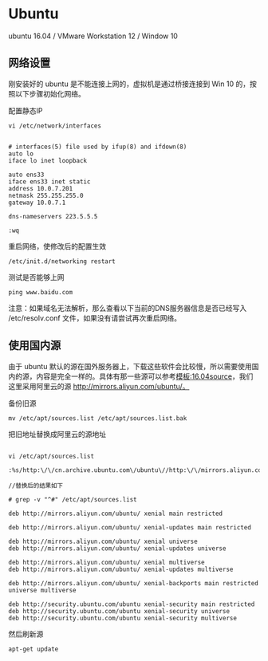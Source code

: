 # Ubuntu

ubuntu 16.04 / VMware Workstation 12 / Window 10 

## 网络设置

刚安装好的 ubuntu 是不能连接上网的，虚拟机是通过桥接连接到 Win 10 的，按照以下步骤初始化网络。

配置静态IP

```shell
vi /etc/network/interfaces


# interfaces(5) file used by ifup(8) and ifdown(8)
auto lo
iface lo inet loopback

auto ens33
iface ens33 inet static
address 10.0.7.201
netmask 255.255.255.0
gateway 10.0.7.1

dns-nameservers 223.5.5.5

:wq

```

重启网络，使修改后的配置生效

```shell
/etc/init.d/networking restart
```

测试是否能够上网

```shell
ping www.baidu.com
```

注意：如果域名无法解析，那么查看以下当前的DNS服务器信息是否已经写入 /etc/resolv.conf 文件，如果没有请尝试再次重启网络。

## 使用国内源

由于 ubuntu 默认的源在国外服务器上，下载这些软件会比较慢，所以需要使用国内的源，内容是完全一样的。具体有那一些源可以参考[模板:16.04source](http://wiki.ubuntu.org.cn/%E6%A8%A1%E6%9D%BF:16.04source)，我们这里采用阿里云的源 http://mirrors.aliyun.com/ubuntu/。

备份旧源

```shell
mv /etc/apt/sources.list /etc/apt/sources.list.bak
```

把旧地址替换成阿里云的源地址

```shell

vi /etc/apt/sources.list

:%s/http:\/\/cn.archive.ubuntu.com\/ubuntu\//http:\/\/mirrors.aliyun.com\/ubuntu\//g

//替换后的结果如下

# grep -v "^#" /etc/apt/sources.list

deb http://mirrors.aliyun.com/ubuntu/ xenial main restricted

deb http://mirrors.aliyun.com/ubuntu/ xenial-updates main restricted

deb http://mirrors.aliyun.com/ubuntu/ xenial universe
deb http://mirrors.aliyun.com/ubuntu/ xenial-updates universe

deb http://mirrors.aliyun.com/ubuntu/ xenial multiverse
deb http://mirrors.aliyun.com/ubuntu/ xenial-updates multiverse

deb http://mirrors.aliyun.com/ubuntu/ xenial-backports main restricted universe multiverse

deb http://security.ubuntu.com/ubuntu xenial-security main restricted
deb http://security.ubuntu.com/ubuntu xenial-security universe
deb http://security.ubuntu.com/ubuntu xenial-security multiverse
```

然后刷新源

```shell
apt-get update
```

















